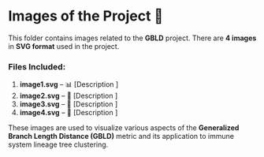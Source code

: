 # Images of the Project 🌄

This folder contains images related to the **GBLD** project. There are **4 images** in **SVG format** used in the project. 

### Files Included:

1. **image1.svg** – 📊 [Description ]
2. **image2.svg** – 🔬 [Description ]
3. **image3.svg** – 🌱 [Description ]
4. **image4.svg** – 🧬 [Description ]

These images are used to visualize various aspects of the **Generalized Branch Length Distance (GBLD)** metric and its application to immune system lineage tree clustering.

